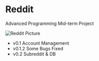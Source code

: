 # Reddit
Advanced Programming Mid-term Project

![Reddit Picture](https://cdn.worldvectorlogo.com/logos/reddit-1.svg)

* v0.1   Account Management
* v0.1.2 Some Bugs Fixed
* v0.2 Subreddit & DB
